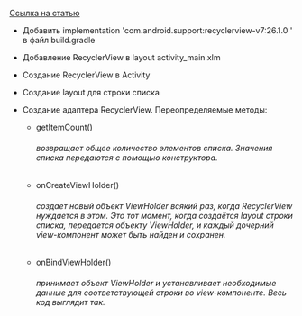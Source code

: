 [Ссылка на статью](https://devcolibri.com/%D0%BA%D0%B0%D0%BA-%D1%80%D0%B0%D0%B1%D0%BE%D1%82%D0%B0%D1%82%D1%8C-%D1%81-recyclerview/)


- Добавить implementation 'com.android.support:recyclerview-v7:26.1.0 ' в файл build.gradle

- Добавление RecyclerView в layout activity_main.xlm
  
- Создание RecyclerView в Activity

- Создание layout для строки списка

- Создание адаптера RecyclerView. Переопределяемые методы:
    - getItemCount()
        ###### возвращает общее количество элементов списка. Значения списка передаются с помощью конструктора.
    - onCreateViewHolder()
        ###### создает новый объект ViewHolder всякий раз, когда RecyclerView нуждается в этом. Это тот момент, когда создаётся layout строки списка, передается объекту ViewHolder, и каждый дочерний view-компонент может быть найден и сохранен.
    - onBindViewHolder()
        ###### принимает объект ViewHolder и устанавливает необходимые данные для соответствующей строки во view-компоненте. Весь код выглядит так.
    
    
    
